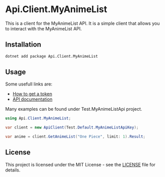 # Api.Client.MyAnimeList

This is a client for the MyAnimeList API. It is a simple client that allows you to interact with the MyAnimeList API.

## Installation

```bash
dotnet add package Api.Client.MyAnimeList
```

## Usage

Some usefull links are:
	
- [How to get a token](https://myanimelist.net/blog.php?eid=835707)
- [API documentation](https://myanimelist.net/apiconfig/references/api/v2)


Many examples can be found under Test.MyAnimeListApi project.

```csharp
using Api.Client.MyAnimeList;

var client = new ApiClient(Test.Default.MyAnimeListApiKey);

var anime = client.GetAnimeList("One Piece", limit: 1).Result;
```

## License

This project is licensed under the MIT License - see the [LICENSE](LICENSE) file for details.
